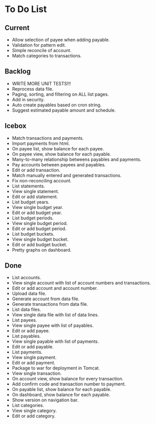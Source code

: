 # To Do List

## Current
- Allow selection of payee when adding payable.
- Validation for pattern edit.
- Simple reconcile of account.
- Match categories to transactions.

## Backlog
- WRITE MORE UNIT TESTS!!!
- Reprocess data file.
- Paging, sorting, and filtering on ALL list pages.
- Add in security.
- Auto create payables based on cron string.
- Suggest estimated payable amount and schedule.

## Icebox
- Match transactions and payments.
- Import payments from html.
- On payee list, show balance for each payee. 
- On payee view, show balance for each payable.
- Many-to-many relationship betweens payables and payments.
- Pay accounts between payees and payables.
- Edit or add transaction.
- Match manually entered and generated transactions.
- Fix non-reconciling account.
- List statements.
- View single statement.
- Edit or add statement.
- List budget years.
- View single budget year.
- Edit or add budget year.
- List budget periods.
- View single budget period.
- Edit or add budget period.
- List budget buckets.
- View single budget bucket.
- Edit or add budget bucket.
- Pretty graphs on dashboard.

## Done
- List accounts.
- View single account with list of account numbers and transactions.
- Edit or add account and account number.
- Upload data file.
- Generate account from data file.
- Generate transactions from data file.
- List data files.
- View single data file with list of data lines.
- List payees.
- View single payee with list of payables.
- Edit or add payee.
- List payables.
- View single payable with list of payments.
- Edit or add payable.
- List payments.
- View single payment.
- Edit or add payment.
- Package to war for deployment in Tomcat.
- View single transaction.
- On account view, show balance for every transaction.
- Add confirm code and transaction number to payment.
- On payable list, show balance for each payable.
- On dashboard, show balance for each payable.
- Show version on navigation bar.
- List categories.
- View single category.
- Edit or add category.
